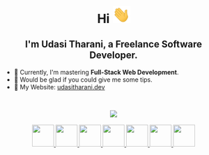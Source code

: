 <h1 align="center">Hi <img src="https://raw.githubusercontent.com/ABSphreak/ABSphreak/master/gifs/Hi.gif" width="40px" /></h1>
<h2 align="center">I'm Udasi Tharani, a Freelance Software Developer.</h2>

- 🚀 Currently, I'm mastering **Full-Stack Web Development**.
- 💬 Would be glad if you could give me some tips.
- 📱 My Website: [udasitharani.dev](https://udasitharani.dev)
<br/>
<p align="center">
<img src="https://github-readme-stats-five-lyart.vercel.app/api?username=udasitharani&show_icons=true" />
</p>

<p align="center">
    <a href="mailto: me@udasitharani.dev">
        <img src='https://github.com/udasitharani/udasitharani/blob/master/gmail.svg' width="50" height="50"/>
    </a>
    <a href="https://www.instagram.com/udasi.tharani/">
        <img src='https://github.com/udasitharani/udasitharani/blob/master/instagram.svg'
        width="50" height="50"/>
    </a>
    <a href="https://www.linkedin.com/in/udasi-tharani-bb3232193/">
        <img src='https://github.com/udasitharani/udasitharani/blob/master/linkedin.svg' width="50" height="50"/>
    </a>
    <a href="https://t.me/udasitharani">
        <img src='https://github.com/udasitharani/udasitharani/blob/master/telegram.svg' width="50" height="50"/>
    </a>
    <a href="https://medium.com/@udasitharani">
        <img src='https://github.com/udasitharani/udasitharani/blob/master/medium.svg' width="50" height="50"/>
    </a>
    <a href="https://github.com/udasitharani">
        <img src='https://github.com/udasitharani/udasitharani/blob/master/github.svg' width="50" height="50"/>
    </a>
    <a href="https://twitter.com/TharaniUdasi">
        <img src='https://github.com/udasitharani/udasitharani/blob/master/twitter.svg' width="50" height="50"/>
    </a>
</p>
